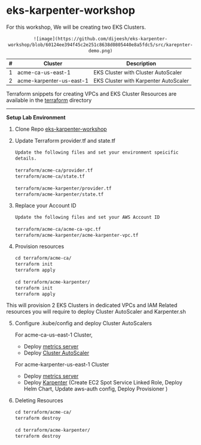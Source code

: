 # eks-karpenter-workshop

For this workshop, We will be creating two EKS Clusters. 

<center>

    ![image](https://github.com/dijeesh/eks-karpenter-workshop/blob/60124ee394f45c2e251c8638d0805440e8a5fdc5/src/karepnter-demo.png)

</center>

| # | Cluster | Description  |
| -------- | -------- | -------- |
| 1     | acme-ca-us-east-1 | EKS Cluster with Cluster AutoScaler     |
| 2     | acme-karpenter-us-east-1 | EKS Cluster with Karpenter AutoScaler     |


Terraform snippets for creating VPCs and EKS Cluster Resources are available in the [terraform](https://github.com/dijeesh/eks-karpenter-workshop/tree/main/terraform) directory


---

**Setup Lab Environment**

1. Clone Repo [eks-karpenter-workshop](git@github.com:dijeesh/eks-karpenter-workshop.git)

2. Update Terraform provider.tf and state.tf

    ```
    Update the following files and set your environment speicific details.
    
    terraform/acme-ca/provider.tf
    terraform/acme-ca/state.tf
    
    terraform/acme-karpenter/provider.tf
    terraform/acme-karpenter/state.tf
    ```
3. Replace your Account ID

    ```
    Update the following files and set your AWS Account ID
    
    terraform/acme-ca/acme-ca-vpc.tf
    terraform/acme-karpenter/acme-karpenter-vpc.tf
    ```
4. Provision resources

    ```
    cd terraform/acme-ca/
    terraform init
    terraform apply

    cd terraform/acme-karpenter/
    terraform init
    terraform apply

    ```
This will provision 2 EKS Clusters in dedicated VPCs and IAM Related resources you will require to deploy Cluster AutoScaler and Karpenter.sh

5. Configure .kube/config and deploy Cluster AutoScalers

    For acme-ca-us-east-1 Cluster,
    
    - Deploy [metrics server](https://docs.aws.amazon.com/eks/latest/userguide/metrics-server.html) 
    - Deploy [Cluster AutoScaler](https://docs.aws.amazon.com/eks/latest/userguide/autoscaling.html)

    For acme-karpenter-us-east-1 Cluster
    
    - Deploy [metrics server](https://docs.aws.amazon.com/eks/latest/userguide/metrics-server.html)
    - Deploy [Karpenter](https://karpenter.sh/v0.8.0/getting-started/getting-started-with-eksctl/#create-the-ec2-spot-service-linked-role) (Create EC2 Spot Service Linked Role, Deploy Helm Chart, Update aws-auth config, Deploy Provisioner )

6. Deleting Resources

    ```
    cd terraform/acme-ca/
    terraform destroy

    cd terraform/acme-karpenter/
    terraform destroy

    ```
